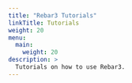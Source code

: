 ```yaml
---
title: "Rebar3 Tutorials"
linkTitle: Tutorials
weight: 20
menu:
  main:
    weight: 20
description: >
  Tutorials on how to use Rebar3.
---
```


